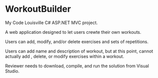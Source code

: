 # WorkoutBuilder

My Code Louisville C# ASP.NET MVC project.

A web application designed to let users crewte their own workouts.

Users can add, modify, and/or delete exercises and sets of repetitions.

Users can add name and description of workout, but at this point, cannot actually add , delete, or modify exercises within a workout.

Reviewer needs to download, compile, and run the solution from Visual Studio.